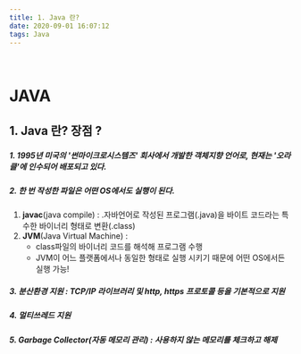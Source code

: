 ```yaml
---
title: 1. Java 란?
date: 2020-09-01 16:07:12
tags: Java
---
```


<br/>

# JAVA

## 1. Java 란? 장점 ?

##### 1. 1995년 미국의 '썬마이크로시스템즈' 회사에서 개발한 객체지향 언어로, 현재는 '오라클'에 인수되어 배포되고 있다.

##### 2. 한 번 작성한 파일은 어떤 OS에서도 실행이 된다.

1.  **javac**(java compile) : .자바언어로 작성된 프로그램(.java)을 바이트 코드라는 특수한 바이너리 형태로 변환(.class)
2.  **JVM**(Java Virtual Machine) :
    - class파일의 바이너리 코드를 해석해 프로그램 수행
    - JVM이 어느 플랫폼에서나 동일한 형태로 실행 시키기 때문에 어떤 OS에서든 실행 가능!

##### 3. 분산환경 지원 : TCP/IP 라이브러리 및 http, https 프로토콜 등을 기본적으로 지원

##### 4. 멀티쓰레드 지원

##### 5. **Garbage Collector(자동 메모리 관리)** : 사용하지 않는 메모리를 체크하고 해제

